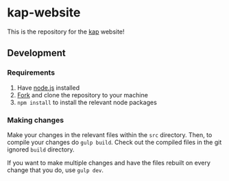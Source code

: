 # kap-website

This is the repository for the [kap] website!

## Development

### Requirements

1. Have [node.js] installed
2. [Fork] and clone the repository to your machine
3. `npm install` to install the relevant node packages

### Making changes

Make your changes in the relevant files within the `src` directory.
Then, to compile your changes do `gulp build`. Check out the compiled files
in the git ignored `build` directory.

If you want to make multiple changes and have the files rebuilt on every
change that you do, use `gulp dev`.


[kap]: getkap.co
[node.js]: nodejs.org
[Fork]: https://help.github.com/articles/fork-a-repo/
